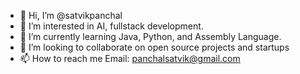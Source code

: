 - 👋 Hi, I’m @satvikpanchal
- 👀 I’m interested in AI, fullstack development.
- 🌱 I’m currently learning Java, Python, and Assembly Language.
- 💞️ I’m looking to collaborate on open source projects and startups
- 📫 How to reach me Email: panchalsatvik@gmail.com

<!---
satvikpanchal/satvikpanchal is a ✨ special ✨ repository because its `README.md` (this file) appears on your GitHub profile.
You can click the Preview link to take a look at your changes.
--->
